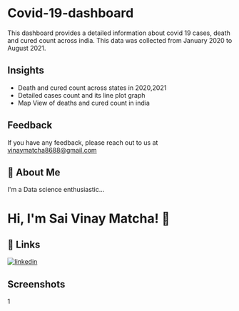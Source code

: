 # Covid-19-dashboard

This dashboard provides a detailed information about covid 19 cases, death and cured count across india. This data was collected from January 2020 to August 2021. 

## Insights

- Death and cured count across states in 2020,2021
- Detailed cases count and its line plot graph
- Map View of deaths and cured count in india

## Feedback

If you have any feedback, please reach out to us at vinaymatcha8688@gmail.com

## 🚀 About Me
I'm a Data science enthusiastic...


# Hi, I'm Sai Vinay Matcha! 👋


## 🔗 Links
[![linkedin](https://img.shields.io/badge/linkedin-0A66C2?style=for-the-badge&logo=linkedin&logoColor=white)](www.linkedin.com/in/sai-vinay-matcha-653661196)

## Screenshots

1[](https://www.google.com/url?sa=i&url=https%3A%2F%2Fwww.journalism.co.uk%2Fnews%2Ftableau-latest-sponsor-of-news-rewired--connected-journalism%2Fs2%2Fa546034%2F&psig=AOvVaw2gkgHpNxJOKVWDY-DOj-wu&ust=1637575481911000&source=images&cd=vfe&ved=0CAsQjRxqFwoTCLiH-ZqaqfQCFQAAAAAdAAAAABAN)
